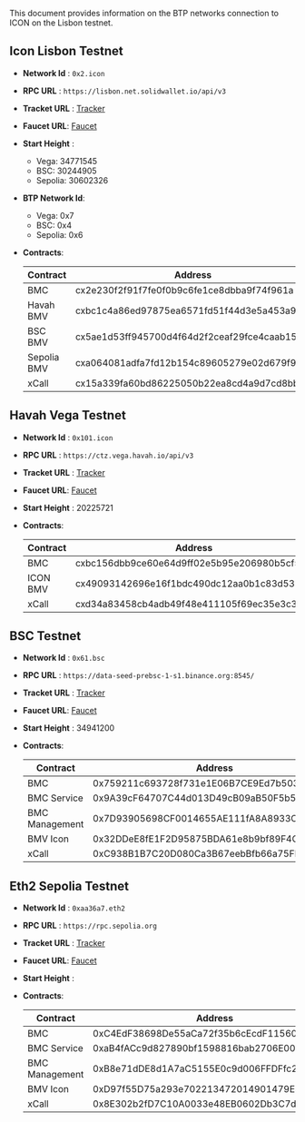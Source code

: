 This document provides information on the BTP networks connection to ICON on the Lisbon testnet.

## Icon Lisbon Testnet
- **Network Id** : `0x2.icon`
- **RPC URL** : `https://lisbon.net.solidwallet.io/api/v3`
- **Tracket URL** : [Tracker](https://tracker.lisbon.icon.community/)
- **Faucet URL**: [Faucet](https://faucet.iconosphere.io/)
- **Start Height** : 
    - Vega: 34771545
    - BSC: 30244905
    - Sepolia: 30602326
- **BTP Network Id**:
    - Vega: 0x7
    - BSC: 0x4
    - Sepolia: 0x6
- **Contracts**:

    | Contract    	| Address                                    	| Note 	|
    |-------------	|--------------------------------------------	|------	|
    | BMC         	| cx2e230f2f91f7fe0f0b9c6fe1ce8dbba9f74f961a 	|      	|
    | Havah BMV   	| cxbc1c4a86ed97875ea6571fd51f44d3e5a453a9c1 	|      	|
    | BSC BMV     	| cx5ae1d53ff945700d4f64d2f2ceaf29fce4caab15 	|      	|
    | Sepolia BMV 	| cxa064081adfa7fd12b154c89605279e02d679f9f0 	|      	|
    | xCall       	| cx15a339fa60bd86225050b22ea8cd4a9d7cd8bb83 	|      	|

## Havah Vega Testnet
- **Network Id** : `0x101.icon`
- **RPC URL** : `https://ctz.vega.havah.io/api/v3`
- **Tracket URL** : [Tracker](https://scan.vega.havah.io/)
- **Faucet URL**: [Faucet](https://faucet.vega.havah.io/)
- **Start Height** : 20225721
- **Contracts**:

    | Contract    	| Address                                    	| Note 	|
    |-------------	|--------------------------------------------	|------	|
    | BMC         	| cxbc156dbb9ce60e64d9ff02e5b95e206980b5cf5f 	|      	|
    | ICON BMV   	| cx49093142696e16f1bdc490dc12aa0b1c83d53869 	|      	|
    | xCall       	| cxd34a83458cb4adb49f48e411105f69ec35e3c3d5 	|      	|

## BSC Testnet
- **Network Id** : `0x61.bsc`
- **RPC URL** : `https://data-seed-prebsc-1-s1.binance.org:8545/`
- **Tracket URL** : [Tracker](https://testnet.bscscan.com/)
- **Faucet URL**: [Faucet](https://testnet.bnbchain.org/faucet-smart)
- **Start Height** : 34941200
- **Contracts**:

    | Contract       	| Address                                    	| Note 	|
    |----------------	|--------------------------------------------	|------	|
    | BMC            	| 0x759211c693728f731e1E06B7CE9Ed7b50359CE03 	|      	|
    | BMC Service    	| 0x9A39cF64707C44d013D49cB09aB50F5b5f820fb0 	|      	|
    | BMC Management 	| 0x7D93905698CF0014655AE111fA8A8933CFA0e29f 	|      	|
    | BMV Icon       	| 0x32DDeE8fE1F2D95875BDA61e8b9bf89F4C329090 	|      	|
    | xCall          	| 0xC938B1B7C20D080Ca3B67eebBfb66a75Fb3C4995 	|      	|

## Eth2 Sepolia Testnet
- **Network Id** : `0xaa36a7.eth2`
- **RPC URL** : `https://rpc.sepolia.org`
- **Tracket URL** : [Tracker](https://sepolia.etherscan.io/)
- **Faucet URL**: [Faucet](https://sepoliafaucet.com/)
- **Start Height** : 
- **Contracts**:

    | Contract       	| Address                                    	| Note 	|
    |----------------	|--------------------------------------------	|------	|
    | BMC            	| 0xC4EdF38698De55aCa72f35b6cEcdF11560dA8e3a 	|      	|
    | BMC Service    	| 0xaB4fACc9d827890bf1598816bab2706E00cBed83 	|      	|
    | BMC Management 	| 0xB8e71dDE8d1A7aC5155E0c9d006FFDFfc2d3c7Eb 	|      	|
    | BMV Icon       	| 0xD97f55D75a293e702213472014901479E4f28D01 	|      	|
    | xCall          	| 0x8E302b2fD7C10A0033e48EB0602Db3C7d6E0F506 	|      	|